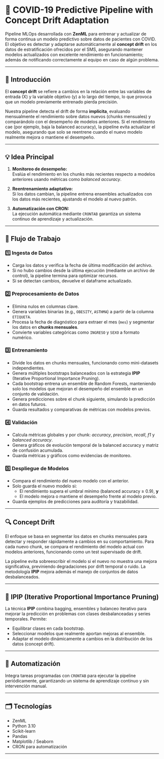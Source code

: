 # 🦠 COVID-19 Predictive Pipeline with Concept Drift Adaptation

Pipeline MLOps desarrollada con **ZenML** para entrenar y actualizar de forma continua un modelo predictivo sobre datos de pacientes con COVID. El objetivo es detectar y adaptarse automáticamente al **concept drift** en los datos de estratificación ofrecidos por el SMS, asegurando mantener modelos actualizados con excelente rendimiento en funcionamiento; además de notificando correctamente al equipo en caso de algún problema.

---

## 📌 Introducción

El **concept drift** se refiere a cambios en la relación entre las variables de entrada (X) y la variable objetivo (y) a lo largo del tiempo, lo que provoca que un modelo previamente entrenado pierda precisión.

Nuestra pipeline detecta el drift de forma **implícita**, evaluando mensualmente el rendimiento sobre datos nuevos (chunks mensuales) y comparándolo con el desempeño de modelos anteriores. Si el rendimiento cae (por ejemplo, baja la balanced accuracy), la pipeline evita actualizar el modelo, asegurando que solo se reentrene cuando el nuevo modelo realmente mejora o mantiene el desempeño.

---

## 💡 Idea Principal

1. **Monitoreo de desempeño:**  
   Evalúa el rendimiento en los chunks más recientes respecto a modelos anteriores usando métricas como *balanced accuracy*.

2. **Reentrenamiento adaptativo:**  
   Si los datos cambian, la pipeline entrena ensembles actualizados con los datos más recientes, ajustando el modelo al nuevo patrón.

3. **Automatización con CRON:**  
   La ejecución automática mediante `CRONTAB` garantiza un sistema continuo de aprendizaje y actualización.

---

## 🔄 Flujo de Trabajo

### 1️⃣ Ingesta de Datos

- Carga los datos y verifica la fecha de última modificación del archivo.
- Si no hubo cambios desde la última ejecución (mediante un archivo de control), la pipeline termina para optimizar recursos.
- Si se detectan cambios, devuelve el dataframe actualizado.

### 2️⃣ Preprocesamiento de Datos

- Elimina nulos en columnas clave.
- Genera variables binarias (e.g., `OBESITY`, `ASTHMA`) a partir de la columna `ETIQUETA`.
- Procesa la fecha de diagnóstico para extraer el mes (`mes`) y segmentar los datos en **chunks mensuales**.
- Convierte variables categóricas como `INGRESO` y `SEXO` a formato numérico.

### 3️⃣ Entrenamiento

- Divide los datos en chunks mensuales, funcionando como mini-datasets independientes.
- Genera múltiples bootstraps balanceados con la estrategia **IPIP** (Iterative Proportional Importance Pruning).
- Cada bootstrap entrena un ensemble de Random Forests, manteniendo solo los modelos que mejoran el desempeño del ensemble en un conjunto de validación.
- Genera predicciones sobre el chunk siguiente, simulando la predicción en datos futuros.
- Guarda resultados y comparativas de métricas con modelos previos.

### 4️⃣ Validación

- Calcula métricas globales y por chunk: *accuracy*, *precision*, *recall*, *f1* y *balanced accuracy*.
- Genera gráficos de evolución temporal de la balanced accuracy y matriz de confusión acumulada.
- Guarda métricas y gráficos como evidencias de monitoreo.

### 5️⃣ Despliegue de Modelos

- Compara el rendimiento del nuevo modelo con el anterior.
- Solo guarda el nuevo modelo si:
  - El rendimiento supera el umbral mínimo (balanced accuracy ≥ 0.9), **y**
  - El modelo mejora o mantiene el desempeño frente al modelo previo.
- Guarda ejemplos de predicciones para auditoría y trazabilidad.

---

## 🔍 Concept Drift

El enfoque se basa en segmentar los datos en chunks mensuales para detectar y responder rápidamente a cambios en su comportamiento. Para cada nuevo chunk, se compara el rendimiento del modelo actual con modelos anteriores, funcionando como un test supervisado de drift.

La pipeline evita sobreescribir el modelo si el nuevo no muestra una mejora significativa, previniendo degradaciones por drift temporal o ruido. La metodología **IPIP** mejora además el manejo de conjuntos de datos desbalanceados.

---

## 🧩 IPIP (Iterative Proportional Importance Pruning)

La técnica **IPIP** combina bagging, ensembles y balanceo iterativo para mejorar la predicción en problemas con clases desbalanceadas y series temporales. Permite:

- Equilibrar clases en cada bootstrap.
- Seleccionar modelos que realmente aportan mejoras al ensemble.
- Adaptar el modelo dinámicamente a cambios en la distribución de los datos (concept drift).

---

## 🚀 Automatización

Integra tareas programadas con `CRONTAB` para ejecutar la pipeline periódicamente, garantizando un sistema de aprendizaje continuo y sin intervención manual.

---

## 🗂️ Tecnologías

- ZenML
- Python 3.10  
- Scikit-learn  
- Pandas  
- Matplotlib / Seaborn  
- CRON para automatización

---
